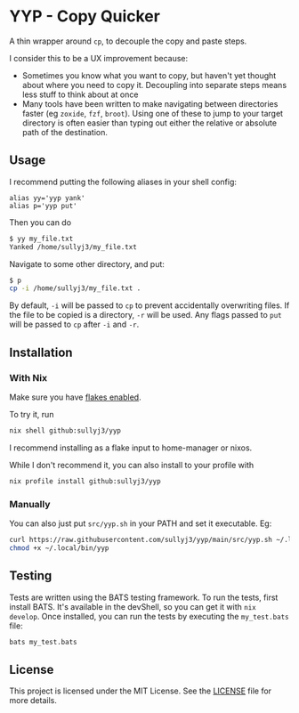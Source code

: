 # YYP - Copy Quicker

A thin wrapper around `cp`, to decouple the copy and paste steps.

I consider this to be a UX improvement because:
- Sometimes you know what you want to copy, but haven't yet thought about where you need to copy it. Decoupling into separate steps means less stuff to think about at once
- Many tools have been written to make navigating between directories faster (eg `zoxide`, `fzf`, `broot`). Using one of these to jump to your target directory is often easier than typing out either the relative or absolute path of the destination.

## Usage

I recommend putting the following aliases in your shell config:

```
alias yy='yyp yank'
alias p='yyp put'
```

Then you can do
```bash
$ yy my_file.txt
Yanked /home/sullyj3/my_file.txt
```
Navigate to some other directory, and put:

```bash
$ p
cp -i /home/sullyj3/my_file.txt .
```

By default, `-i` will be passed to `cp` to prevent accidentally overwriting files. If the file to be copied is a directory, `-r` will be used. Any flags passed to `put` will be passed to `cp` after `-i` and `-r`.

## Installation

### With Nix

Make sure you have [flakes enabled](https://nixos.wiki/wiki/Flakes#Enable_flakes).

To try it, run

```bash
nix shell github:sullyj3/yyp
```

I recommend installing as a flake input to home-manager or nixos.

While I don't recommend it, you can also install to your profile with
```bash
nix profile install github:sullyj3/yyp
```

### Manually

You can also just put `src/yyp.sh` in your PATH and set it executable. Eg:

```bash
curl https://raw.githubusercontent.com/sullyj3/yyp/main/src/yyp.sh ~/.local/bin/yyp
chmod +x ~/.local/bin/yyp
```

## Testing

Tests are written using the BATS testing framework. To run the tests, first install BATS. It's available in the devShell, so you can get it with `nix develop`. Once installed, you can run the tests by executing the `my_test.bats` file:

```bash
bats my_test.bats
```

## License

This project is licensed under the MIT License. See the [LICENSE](./LICENSE) file for more details.
